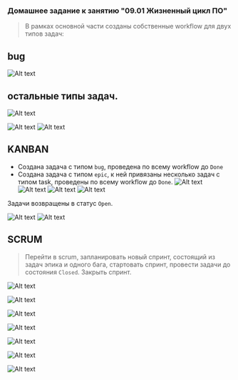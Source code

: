 ### Домашнее задание к занятию "09.01 Жизненный цикл ПО"

>В рамках основной части созданы собственные workflow для двух типов задач:
## bug
![Alt text](https://i.ibb.co/G35Qzjj/for-bug-issue.jpg)
## остальные типы задач.
![Alt text](https://i.ibb.co/pZ3cqN3/for-all-issue.jpg)

![Alt text](https://i.ibb.co/gRbbZV2/Screenshot-1.jpg)
![Alt text](https://i.ibb.co/Tbn5mgF/Screenshot-6.jpg)

## KANBAN
* Создана задача с типом `bug`, проведена по всему workflow до `Done`
* Создана задача с типом `epic`, к ней привязаны несколько задач с типом task, проведены по всему workflow до `Done`.
![Alt text](https://i.ibb.co/vV3WV2c/Screenshot-3.jpg)
![Alt text](https://i.ibb.co/j8x2j42/Screenshot-4.jpg)
![Alt text](https://i.ibb.co/JxnTP9j/Screenshot-5.jpg)
![Alt text](https://i.ibb.co/FzgL9Cv/Screenshot-6.jpg)

Задачи возвращены в статус `Open`. 

![Alt text](https://i.ibb.co/gmPZ9yV/Screenshot-7.jpg)
![Alt text](https://i.ibb.co/fvhCbNd/Screenshot-8.jpg)

## SCRUM
>Перейти в scrum, запланировать новый спринт, состоящий из задач эпика и одного бага, стартовать спринт, провести задачи до состояния `Closed`. Закрыть спринт.

![Alt text](https://i.ibb.co/v1jY7bJ/Screenshot-9.jpg)

![Alt text](https://i.ibb.co/YQMf6LM/Screenshot-1.jpg)

![Alt text](https://i.ibb.co/XtJZQJ8/Screenshot-2.jpg)

![Alt text](https://i.ibb.co/2kvQtKy/Screenshot-6.jpg)

![Alt text](https://i.ibb.co/Bzz5W01/Screenshot-4.jpg)

![Alt text](https://i.ibb.co/MVQ07Y0/Screenshot-9.jpg)

![Alt text](https://i.ibb.co/WzYBJ46/Screenshot-8.jpg)




